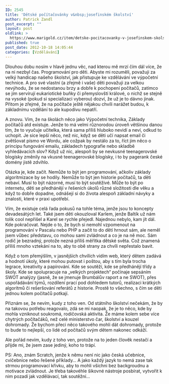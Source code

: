```yaml
---
ID: 2545
title: 'Dětské počítačovánky v&nbsp;josefinském školství'
author: Patrick Zandl
post_excerpt: ""
layout: post
oldlink: >
  https://www.marigold.cz/item/detske-pocitacovanky-v-josefinskem-skolstvi
published: true
post_date: 2012-10-18 14:05:44
categories: [Vzdělávání]
---
```

Dlouhou dobu nosím v hlavě jednu věc, nad kterou mě mrzí čím dál více, že na ni nezbyl čas. Programování pro děti. Abyste mi rozuměli, považuji za velký handicap našeho školství, jak přistupuje ke vzdělávání ve výpočetní technice. A pro své vlastní (a zřejmě i vaše) děti považuji za velkou nevýhodu, že se nedostanou brzy a dobře k pochopení počítačů, zatímco se jím servírují eukariotické buňky či přemyslovští králové, o nichž se stejně na vysoké (pokud si specializaci vyberou) dozví, že už je to dávno jinak.  Přitom je zřejmé, že  na počítače ještě nějakou chvíli narážet budou, k základnímu vzdělání to ale kupodivu nepatří. 

A znovu. Vím, že na školách něco jako Výpočetní technika, Základy počítačů atd existuje. Jenže to má velmi různorodou úroveň většinou danou tím, že to vyučuje učitelka, která sama příliš hluboko nevidí a neví, odkud to uchopit. Je sice lepší něco, než nic, když se děti učí napsat email či zvětšovat písmo ve Wordu, ale cožpak by nestálo za to, říct jim něco o principu fungování emailu, základech typografie nebo skladbě vyhledávacích slov? Když už nic, alespoň by se nevkusné teenagerovské blogísky změnily na vkusné teenagerovské blogísky, i to by pagerank české domény jistě zdvihlo. 

Otázka je, kde začít. Nemůže to být jen programování, ačkoliv základy algoritmizace by se hodily. Nemůže to být jen historie počítačů, ta děti nebaví. Musí to být názorné, musí to být soutěživé. Může to být po internetu, děti se předhánějí v řešeních úkolů různé složitosti dle věku a když to dobře dopadne, odnášejí si do života alespoň základní návyky a znalosti, které v praxi upotřebí. 

Vím, že existuje celá řada pokusů na tohle téma, jenže jsou to koncepty devadesátých let. Také jsem děti okouzloval Karlem, jenže Baltík už nám tolik cool nepřišel a Karel se rychle přejedl. Najednou nebylo, kam jít dál. Kde pokračovat. Nejde o to, že bych si nemohl vzpomenout na programování v Pascalu nebo PHP a začít to do dětí hrnout sám, ale neměl jsem vůbec představu, co mohou sami zvládnout a co je na ně moc. Sám rodič je bezradný, protože nezná příliš měřítka dětské světa. Což znamená příliš mnoho vztekání na to, aby to obě strany za chvíli nepřestalo bavit. 

Když o tom přemýšlím, v jasnějších chvílích vidím web, který dětem zadává a hodnotí úkoly, které mohou putovat i poštou, aby s tím byla trocha legrace, kreativity a papírování. Kde se soutěží, kde se předhánějí třídy a školy. Kde se spolupracuje na „velkých projektech“ počínaje sepsáním SWOT analýzy (jasně, že se jmenuje Brumbálův raport a ne SWOT), přes uspořádávání týmů, rozdílení prací pod dohledem tutorů, realizaci krátkých algoritmů či rešeršování referátů z historie. Prostě to všechno,  s čím se děti jednou kolem počítačů potkají.

Přiznám se, že nevím, kudy z toho ven. Od státního školství nečekám, že by na takovou potřebu reagovalo, zdá se mi naopak, že je to něco, kde by mohla vzniknout soukromá, rodičovská aktivita. Že máme kolem sebe více chytrých počítačáků, než celé ministerstvo čar, školství a kouzel dohromady. Že bychom přeci něco takového mohli dát dohromady, protože to bude to  nejlepší, co lidé od počítačů svým dětem nakonec odkáží.   

Ale pořád nevím, kudy z toho ven, protože na to jeden člověk nestačí a přijde mi, že jsem zase jediný, koho to trápí.

PS: Ano, znám Scratch, jenže k němu není nic jako česká učebnice, cvičebnice nebo řešené příklady… A jako každý jazyk to nemá zase tak strmou programovací křivku, aby to mohli všichni bez backgroudnu a motivace zvládnout. Je třeba takovéhle šikovné nástroje posbírat, vytvořit k nim pozadí jak vzdělávací, tak soutěžní...
